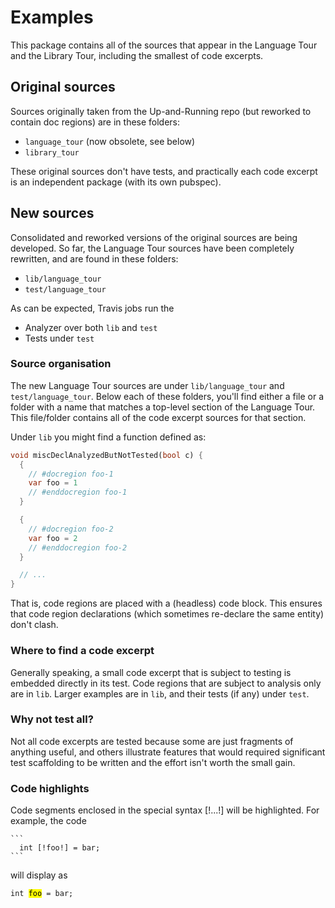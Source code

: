 # Examples

This package contains all of the sources that appear in the Language Tour and the Library Tour, including the smallest of code excerpts.

## Original sources

Sources originally taken from the Up-and-Running repo (but reworked to contain doc regions)
are in these folders:

- `language_tour` (now obsolete, see below)
- `library_tour`

These original sources don't have tests, and practically each code excerpt is an independent
package (with its own pubspec).

## New sources

Consolidated and reworked versions of the original sources are being developed.
So far, the Language Tour sources have been completely rewritten, and are found
in these folders:

- `lib/language_tour`
- `test/language_tour`

As can be expected, Travis jobs run the

- Analyzer over both `lib` and `test`
- Tests under `test`

### Source organisation

The new Language Tour sources are under `lib/language_tour` and `test/language_tour`.
Below each of these folders, you'll find either a file or a folder with a name
that matches a top-level section of the Language Tour. This file/folder contains
all of the code excerpt sources for that section.

Under `lib` you might find a function defined as:

```dart
void miscDeclAnalyzedButNotTested(bool c) {
  {
    // #docregion foo-1
    var foo = 1
    // #enddocregion foo-1
  }

  {
    // #docregion foo-2
    var foo = 2
    // #enddocregion foo-2
  }

  // ...
}
```

That is, code regions are placed with a (headless) code block. This ensures
that code region declarations (which sometimes re-declare the same entity)
don't clash.

### Where to find a code excerpt

Generally speaking, a small code excerpt that is subject to testing is embedded
directly in its test. Code regions that are subject to analysis only
are in `lib`. Larger examples are in `lib`, and their tests (if any) under `test`.

### Why not test all?

Not all code excerpts are tested because some are just fragments of anything
useful, and others illustrate features that would required significant test
scaffolding to be written and the effort isn't worth the small gain.

### Code highlights

Code segments enclosed in the special syntax [!...!] will be highlighted.
For example, the code

    ```
      int [!foo!] = bar;
    ```

will display as

  <code>int <mark>foo</mark> = bar;</code>

[lib/language_tour/classes/employee.dart]: https://github.com/dart-lang/site-www/blob/master/examples/lib/language_tour/classes/employee.dart
[lib/util/print.dart]: https://github.com/dart-lang/site-www/blob/master/examples/lib/util/print.dart
[test/language_tour/classes_test.dart#L95]: https://github.com/dart-lang/site-www/blob/master/examples/test/language_tour/classes_test.dart#L95

